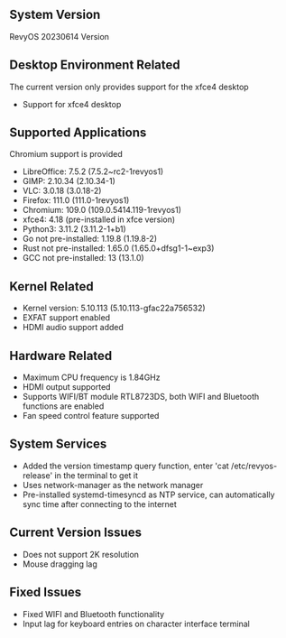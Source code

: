 ## System Version

RevyOS 20230614 Version

## Desktop Environment Related

The current version only provides support for the xfce4 desktop

- Support for xfce4 desktop

## Supported Applications

Chromium support is provided

- LibreOffice: 7.5.2 (7.5.2~rc2-1revyos1)
- GIMP: 2.10.34 (2.10.34-1)
- VLC: 3.0.18 (3.0.18-2)
- Firefox: 111.0 (111.0-1revyos1)
- Chromium: 109.0 (109.0.5414.119-1revyos1)
- xfce4: 4.18 (pre-installed in xfce version)
- Python3: 3.11.2 (3.11.2-1+b1)
- Go not pre-installed: 1.19.8 (1.19.8-2)
- Rust not pre-installed: 1.65.0 (1.65.0+dfsg1-1~exp3)
- GCC not pre-installed: 13 (13.1.0)

## Kernel Related

- Kernel version: 5.10.113 (5.10.113-gfac22a756532)
- EXFAT support enabled
- HDMI audio support added

## Hardware Related

- Maximum CPU frequency is 1.84GHz
- HDMI output supported
- Supports WIFI/BT module RTL8723DS, both WIFI and Bluetooth functions are enabled
- Fan speed control feature supported

## System Services

- Added the version timestamp query function, enter 'cat /etc/revyos-release' in the terminal to get it
- Uses network-manager as the network manager
- Pre-installed systemd-timesyncd as NTP service, can automatically sync time after connecting to the internet

## Current Version Issues

- Does not support 2K resolution
- Mouse dragging lag

## Fixed Issues

- Fixed WIFI and Bluetooth functionality
- Input lag for keyboard entries on character interface terminal
